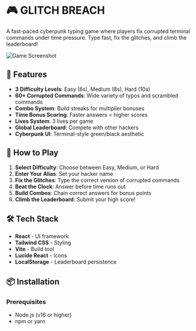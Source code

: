 # 🎮 GLITCH BREACH

A fast-paced cyberpunk typing game where players fix corrupted terminal commands under time pressure. Type fast, fix the glitches, and climb the leaderboard!

![Game Screenshot](screenshot.png)

## 🚀 Features

- **3 Difficulty Levels**: Easy (6s), Medium (8s), Hard (10s)
- **60+ Corrupted Commands**: Wide variety of typos and scrambled commands
- **Combo System**: Build streaks for multiplier bonuses
- **Time Bonus Scoring**: Faster answers = higher scores
- **Lives System**: 3 lives per game
- **Global Leaderboard**: Compete with other hackers
- **Cyberpunk UI**: Terminal-style green/black aesthetic

## 🎯 How to Play

1. **Select Difficulty**: Choose between Easy, Medium, or Hard
2. **Enter Your Alias**: Set your hacker name
3. **Fix the Glitches**: Type the correct version of corrupted commands
4. **Beat the Clock**: Answer before time runs out
5. **Build Combos**: Chain correct answers for bonus points
6. **Climb the Leaderboard**: Submit your high score!

## 🛠️ Tech Stack

- **React** - UI framework
- **Tailwind CSS** - Styling
- **Vite** - Build tool
- **Lucide React** - Icons
- **LocalStorage** - Leaderboard persistence

## 📦 Installation

### Prerequisites
- Node.js (v16 or higher)
- npm or yarn
